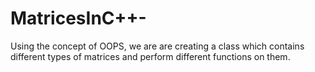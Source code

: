 # MatricesInC++-
Using the concept of OOPS, we are are creating a class which contains different types of matrices and perform different functions on them.
